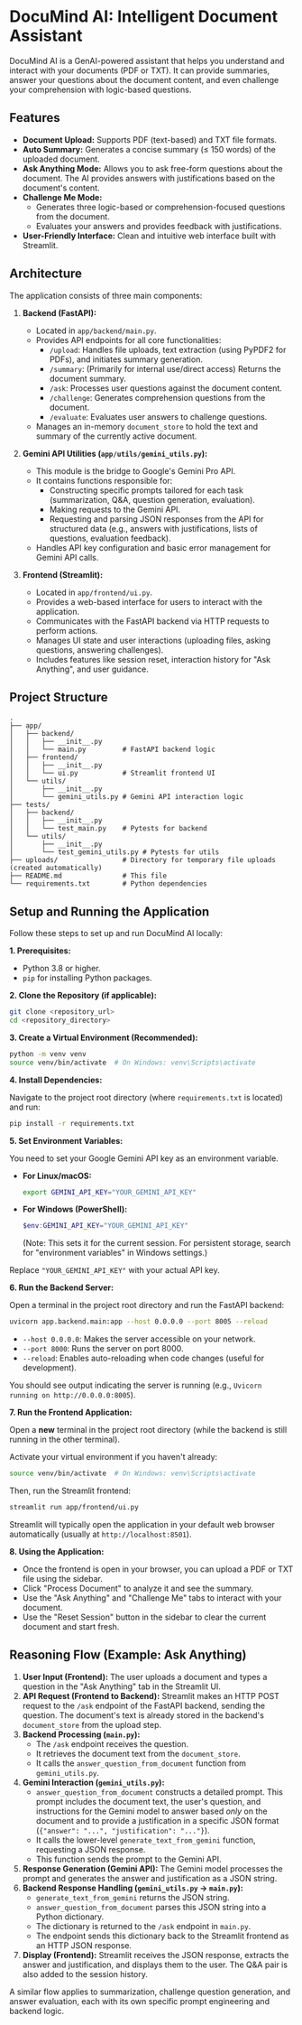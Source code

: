 # DocuMind AI: Intelligent Document Assistant

DocuMind AI is a GenAI-powered assistant that helps you understand and interact with your documents (PDF or TXT). It can provide summaries, answer your questions about the document content, and even challenge your comprehension with logic-based questions.

## Features

*   **Document Upload:** Supports PDF (text-based) and TXT file formats.
*   **Auto Summary:** Generates a concise summary (≤ 150 words) of the uploaded document.
*   **Ask Anything Mode:** Allows you to ask free-form questions about the document. The AI provides answers with justifications based on the document's content.
*   **Challenge Me Mode:**
    *   Generates three logic-based or comprehension-focused questions from the document.
    *   Evaluates your answers and provides feedback with justifications.
*   **User-Friendly Interface:** Clean and intuitive web interface built with Streamlit.

## Architecture

The application consists of three main components:

1.  **Backend (FastAPI):**
    *   Located in `app/backend/main.py`.
    *   Provides API endpoints for all core functionalities:
        *   `/upload`: Handles file uploads, text extraction (using PyPDF2 for PDFs), and initiates summary generation.
        *   `/summary`: (Primarily for internal use/direct access) Returns the document summary.
        *   `/ask`: Processes user questions against the document content.
        *   `/challenge`: Generates comprehension questions from the document.
        *   `/evaluate`: Evaluates user answers to challenge questions.
    *   Manages an in-memory `document_store` to hold the text and summary of the currently active document.

2.  **Gemini API Utilities (`app/utils/gemini_utils.py`):**
    *   This module is the bridge to Google's Gemini Pro API.
    *   It contains functions responsible for:
        *   Constructing specific prompts tailored for each task (summarization, Q&A, question generation, evaluation).
        *   Making requests to the Gemini API.
        *   Requesting and parsing JSON responses from the API for structured data (e.g., answers with justifications, lists of questions, evaluation feedback).
    *   Handles API key configuration and basic error management for Gemini API calls.

3.  **Frontend (Streamlit):**
    *   Located in `app/frontend/ui.py`.
    *   Provides a web-based interface for users to interact with the application.
    *   Communicates with the FastAPI backend via HTTP requests to perform actions.
    *   Manages UI state and user interactions (uploading files, asking questions, answering challenges).
    *   Includes features like session reset, interaction history for "Ask Anything", and user guidance.

## Project Structure

```
.
├── app/
│   ├── backend/
│   │   ├── __init__.py
│   │   └── main.py         # FastAPI backend logic
│   ├── frontend/
│   │   ├── __init__.py
│   │   └── ui.py           # Streamlit frontend UI
│   └── utils/
│       ├── __init__.py
│       └── gemini_utils.py # Gemini API interaction logic
├── tests/
│   ├── backend/
│   │   ├── __init__.py
│   │   └── test_main.py    # Pytests for backend
│   └── utils/
│       ├── __init__.py
│       └── test_gemini_utils.py # Pytests for utils
├── uploads/                # Directory for temporary file uploads (created automatically)
├── README.md               # This file
└── requirements.txt        # Python dependencies
```

## Setup and Running the Application

Follow these steps to set up and run DocuMind AI locally:

**1. Prerequisites:**

*   Python 3.8 or higher.
*   `pip` for installing Python packages.

**2. Clone the Repository (if applicable):**

```bash
git clone <repository_url>
cd <repository_directory>
```

**3. Create a Virtual Environment (Recommended):**

```bash
python -m venv venv
source venv/bin/activate  # On Windows: venv\Scripts\activate
```

**4. Install Dependencies:**

Navigate to the project root directory (where `requirements.txt` is located) and run:

```bash
pip install -r requirements.txt
```

**5. Set Environment Variables:**

You need to set your Google Gemini API key as an environment variable.

*   **For Linux/macOS:**
    ```bash
    export GEMINI_API_KEY="YOUR_GEMINI_API_KEY"
    ```
*   **For Windows (PowerShell):**
    ```powershell
    $env:GEMINI_API_KEY="YOUR_GEMINI_API_KEY"
    ```
    (Note: This sets it for the current session. For persistent storage, search for "environment variables" in Windows settings.)

Replace `"YOUR_GEMINI_API_KEY"` with your actual API key.

**6. Run the Backend Server:**

Open a terminal in the project root directory and run the FastAPI backend:

```bash
uvicorn app.backend.main:app --host 0.0.0.0 --port 8005 --reload
```

*   `--host 0.0.0.0`: Makes the server accessible on your network.
*   `--port 8000`: Runs the server on port 8000.
*   `--reload`: Enables auto-reloading when code changes (useful for development).

You should see output indicating the server is running (e.g., `Uvicorn running on http://0.0.0.0:8005`).

**7. Run the Frontend Application:**

Open a **new** terminal in the project root directory (while the backend is still running in the other terminal).

Activate your virtual environment if you haven't already:
```bash
source venv/bin/activate  # On Windows: venv\Scripts\activate
```

Then, run the Streamlit frontend:

```bash
streamlit run app/frontend/ui.py
```

Streamlit will typically open the application in your default web browser automatically (usually at `http://localhost:8501`).

**8. Using the Application:**

*   Once the frontend is open in your browser, you can upload a PDF or TXT file using the sidebar.
*   Click "Process Document" to analyze it and see the summary.
*   Use the "Ask Anything" and "Challenge Me" tabs to interact with your document.
*   Use the "Reset Session" button in the sidebar to clear the current document and start fresh.

## Reasoning Flow (Example: Ask Anything)

1.  **User Input (Frontend):** The user uploads a document and types a question in the "Ask Anything" tab in the Streamlit UI.
2.  **API Request (Frontend to Backend):** Streamlit makes an HTTP POST request to the `/ask` endpoint of the FastAPI backend, sending the question. The document's text is already stored in the backend's `document_store` from the upload step.
3.  **Backend Processing (`main.py`):**
    *   The `/ask` endpoint receives the question.
    *   It retrieves the document text from the `document_store`.
    *   It calls the `answer_question_from_document` function from `gemini_utils.py`.
4.  **Gemini Interaction (`gemini_utils.py`):**
    *   `answer_question_from_document` constructs a detailed prompt. This prompt includes the document text, the user's question, and instructions for the Gemini model to answer based *only* on the document and to provide a justification in a specific JSON format (`{"answer": "...", "justification": "..."}`).
    *   It calls the lower-level `generate_text_from_gemini` function, requesting a JSON response.
    *   This function sends the prompt to the Gemini API.
5.  **Response Generation (Gemini API):** The Gemini model processes the prompt and generates the answer and justification as a JSON string.
6.  **Backend Response Handling (`gemini_utils.py` -> `main.py`):**
    *   `generate_text_from_gemini` returns the JSON string.
    *   `answer_question_from_document` parses this JSON string into a Python dictionary.
    *   The dictionary is returned to the `/ask` endpoint in `main.py`.
    *   The endpoint sends this dictionary back to the Streamlit frontend as an HTTP JSON response.
7.  **Display (Frontend):** Streamlit receives the JSON response, extracts the answer and justification, and displays them to the user. The Q&A pair is also added to the session history.

A similar flow applies to summarization, challenge question generation, and answer evaluation, each with its own specific prompt engineering and backend logic.

